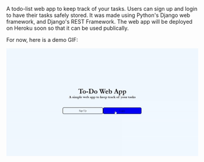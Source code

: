 A todo-list web app to keep track of your tasks. Users can sign up and login to have their tasks safely stored. It was made using Python's Django web framework, and Django's REST Framework. The web app will be deployed on Heroku soon so that it can be used publically.

For now, here is a demo GIF:

![](to-do.gif)
